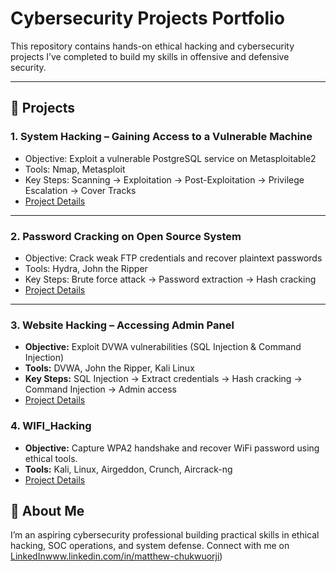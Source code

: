 # Cybersecurity Projects Portfolio

This repository contains hands-on ethical hacking and cybersecurity projects I’ve completed to build my skills in offensive and defensive security.

---

## 🔹 Projects

### 1. System Hacking – Gaining Access to a Vulnerable Machine
- Objective: Exploit a vulnerable PostgreSQL service on Metasploitable2  
- Tools: Nmap, Metasploit  
- Key Steps: Scanning → Exploitation → Post-Exploitation → Privilege Escalation → Cover Tracks  
- [Project Details](./01-System-Hacking)

---

### 2. Password Cracking on Open Source System
- Objective: Crack weak FTP credentials and recover plaintext passwords  
- Tools: Hydra, John the Ripper  
- Key Steps: Brute force attack → Password extraction → Hash cracking  
- [Project Details](./02-Password-Cracking)

--- 

### 3. Website Hacking – Accessing Admin Panel
- **Objective:** Exploit DVWA vulnerabilities (SQL Injection & Command Injection)  
- **Tools:** DVWA, John the Ripper, Kali Linux  
- **Key Steps:** SQL Injection → Extract credentials → Hash cracking → Command Injection → Admin access  
- [Project Details](./03-Website-Hacking/README.md)

### 4. WIFI_Hacking
- **Objective:** Capture WPA2 handshake and recover WiFi password using ethical tools.
- **Tools:** Kali, Linux, Airgeddon, Crunch, Aircrack-ng
- [Project Details](./04-WIFI-Hacking/README.md)


## 🔹 About Me
I’m an aspiring cybersecurity professional building practical skills in ethical hacking, SOC operations, and system defense. 
Connect with me on [LinkedIn]()www.linkedin.com/in/matthew-chukwuorji)


